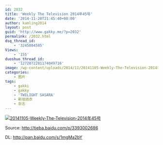 ```yaml
---
id: 2032
title: 'Weekly The Television 2014年45号'
date: '2014-11-20T21:45:40+08:00'
author: kamling2014
layout: post
guid: 'http://www.gakky.me/?p=2032'
permalink: /2032.html
dsq_thread_id:
    - '3245084585'
Views:
    - '155'
duoshuo_thread_id:
    - '1272072281174049716'
image: /wp-content/uploads/2014/11/20141105-Weekly-The-Television-2014年45号.jpg
categories:
    - 图片
tags:
    - gakki
    - gakky
    - 'TWILIGHT SASARA'
    - 新垣结衣
    - 杂志
---
```


[![20141105-Weekly-The-Television-2014年45号](http://www.yui-aragaki.org/wp-content/uploads/2014/11/20141105-Weekly-The-Television-2014年45号.jpg)](http://www.yui-aragaki.org/wp-content/uploads/2014/11/20141105-Weekly-The-Television-2014年45号.jpg "20141105-Weekly-The-Television-2014年45号")

Source: <http://tieba.baidu.com/p/3393002686>

DL: <http://pan.baidu.com/s/1mgMa2bY>